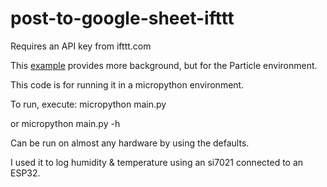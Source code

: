 # post-to-google-sheet-ifttt

Requires an API key from ifttt.com

This [example](https://www.hackster.io/gatoninja236/log-data-to-google-sheet-particle-photon-7f7f22) provides more background, but for the Particle environment.

This code is for running it in a micropython environment.

To run, execute: micropython main.py

or micropython main.py -h

Can be run on almost any hardware by using the defaults.

I used it to log humidity & temperature using an si7021 connected to an ESP32.
 
